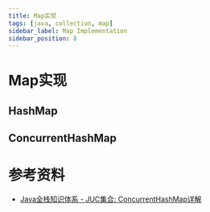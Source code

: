 ```yaml
---
title: Map实现
tags: [java, collection, map]
sidebar_label: Map Implementation
sidebar_position: 8
---
```


# Map实现

## HashMap

## ConcurrentHashMap

# 参考资料

* [Java全栈知识体系 - JUC集合: ConcurrentHashMap详解](https://pdai.tech/md/java/thread/java-thread-x-juc-collection-ConcurrentHashMap.html)